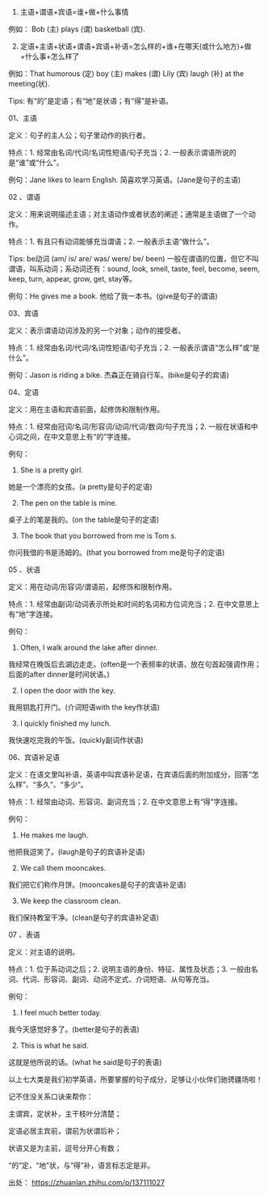 1. 主语+谓语+宾语=谁+做+什么事情

例如： Bob (主) plays (谓) basketball (宾).

2. 定语+主语+状语+谓语+宾语+补语=怎么样的+谁+在哪天(或什么地方)+做+什么事+怎么样了

例如：That humorous (定) boy (主) makes (谓) Lily (宾) laugh (补) at the meeting(状).

Tips: 有“的”是定语；有“地”是状语；有“得”是补语。

01、主语

定义：句子的主人公；句子里动作的执行者。

特点：1. 经常由名词/代词/名词性短语/句子充当；2. 一般表示谓语所说的是“谁”或“什么”。

例句：Jane likes to learn English. 简喜欢学习英语。(Jane是句子的主语)






02 、谓语

定义：用来说明描述主语；对主语动作或者状态的阐述；通常是主语做了一个动作。

特点：1. 有且只有动词能够充当谓语；2. 一般表示主语“做什么”。

Tips: be动词 (am/ is/ are/ was/ were/ be/ been) 一般在谓语的位置，但它不叫谓语，叫系动词；系动词还有：sound, look, smell, taste, feel, become, seem, keep, turn, appear, grow, get, stay等。

例句：He gives me a book. 他给了我一本书。(give是句子的谓语)



03、宾语

定义：表示谓语动词涉及的另一个对象；动作的接受者。

特点：1. 经常由名词/代词/名词性短语/句子充当；2. 一般表示谓语“怎么样”或“是什么”。

例句：Jason is riding a bike. 杰森正在骑自行车。(bike是句子的宾语)






04、定语

定义：用在主语和宾语前面，起修饰和限制作用。

特点：1. 经常由冠词/名词/形容词/动词/代词/数词/句子充当；2. 一般在状语和中心词之间，在中文意思上有“的”字连接。

例句：

1. She is a pretty girl.

她是一个漂亮的女孩。(a pretty是句子的定语)

2. The pen on the table is mine.

桌子上的笔是我的。(on the table是句子的定语)

3. The book that you borrowed from me is Tom s.

你问我借的书是汤姆的。(that you borrowed from me是句子的定语)

05 、状语

定义：用在动词/形容词/谓语前，起修饰和限制作用。

特点：1. 经常由副词/动词表示所处和时间的名词和方位词充当；2. 在中文意思上有“地”字连接。

例句：

1. Often, I walk around the lake after dinner.

我经常在晚饭后去湖边走走。(often是一个表频率的状语，放在句首起强调作用；后面的after dinner是时间状语。)

2. I open the door with the key.

我用钥匙打开门。(介词短语with the key作状语)

3. I quickly finished my lunch.

我快速吃完我的午饭。(quickly副词作状语)






06、宾语补足语

定义：在语文里叫补语，英语中叫宾语补足语，在宾语后面的附加成分，回答“怎么样”、“多久”、“多少”。

特点：1. 经常由动词、形容词、副词充当；2. 在中文意思上有“得”字连接。

例句：

1. He makes me laugh.

他把我逗笑了。(laugh是句子的宾语补足语)

2. We call them mooncakes.

我们把它们称作月饼。(mooncakes是句子的宾语补足语)

3. We keep the classroom clean.

我们保持教室干净。(clean是句子的宾语补足语)

07 、表语

定义：对主语的说明。

特点：1. 位于系动词之后；2. 说明主语的身份、特征、属性及状态；3. 一般由名词、代词、形容词、副词、动词不定式、介词短语、从句等充当。

例句：

1. I feel much better today.

我今天感觉好多了。(better是句子的表语)

2. This is what he said.

这就是他所说的话。(what he said是句子的表语)

以上七大类是我们初学英语，所要掌握的句子成分，足够让小伙伴们驰骋疆场啦！

记不住没关系口诀来帮你：

主谓宾，定状补，主干枝叶分清楚；

定语必居主宾前，谓前为状谓后补；

状语又是为主前，逗号分开心有数；

“的”定，“地”状，与“得”补，语言标志定是非。

出处：
https://zhuanlan.zhihu.com/p/137111027